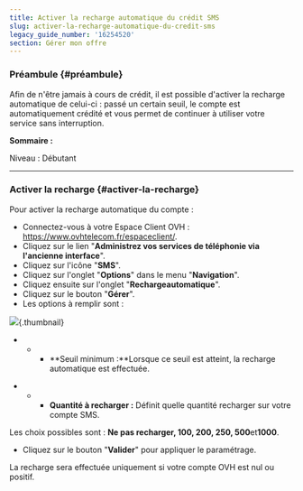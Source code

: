 ```yaml
---
title: Activer la recharge automatique du crédit SMS
slug: activer-la-recharge-automatique-du-credit-sms
legacy_guide_number: '16254520'
section: Gérer mon offre
---
```


### Préambule {#préambule}

Afin de n'être jamais à cours de crédit, il est possible d'activer la recharge automatique de celui-ci : passé un certain seuil, le compte est automatiquement crédité et vous permet de continuer à utiliser votre service sans interruption.

**Sommaire :**

Niveau : Débutant

------------------------------------------------------------------------

### Activer la recharge {#activer-la-recharge}

Pour activer la recharge automatique du compte :

-   Connectez-vous à votre Espace Client OVH : <https://www.ovhtelecom.fr/espaceclient/>.
-   Cliquez sur le lien "**Administrez vos services de téléphonie via l'ancienne interface**".
-   Cliquez sur l'icône "**SMS**".
-   Cliquez sur l'onglet "**Options**" dans le menu "**Navigation**".
-   Cliquez ensuite sur l'onglet "**Rechargeautomatique**".
-   Cliquez sur le bouton "**Gérer**".
-   Les options à remplir sont :

![](images/Capture%20du%202015-07-20%2014%3A14%3A20.png){.thumbnail}

-   -   -   **Seuil minimum :**Lorsque ce seuil est atteint, la recharge automatique est effectuée.

<!-- -->

-   -   -   **Quantité à recharger :** Définit quelle quantité recharger sur votre compte SMS.

Les choix possibles sont : **Ne pas recharger, 100, 200, 250, 500**et**1000**.

-   Cliquez sur le bouton "**Valider**" pour appliquer le paramétrage.

La recharge sera effectuée uniquement si votre compte OVH est nul ou positif.


